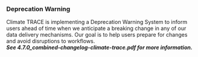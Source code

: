 ### Deprecation Warning
Climate TRACE is implementing a Deprecation Warning System to inform users ahead of time when we anticipate a breaking change in any of our data delivery mechanisms. Our goal is to help users prepare for changes and avoid disruptions to workflows.
<br>
**_See 4.7.0_combined-changelog-climate-trace.pdf for more information._**

